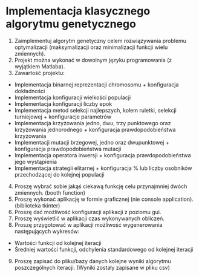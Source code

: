 # Implementacja klasycznego algorytmu genetycznego
1. Zaimplementuj algorytm genetyczny celem rozwiązywania problemu optymalizacji
(maksymalizacji oraz minimalizacji funkcji wielu zmiennych).
2. Projekt można wykonać w dowolnym języku programowania (z wyjątkiem Matlaba).
3. Zawartość projektu:
- Implementacja binarnej reprezentacji chromosomu + konfiguracja dokładności
- Implementacja konfiguracji wielkości populacji
- Implementacja konfiguracji liczby epok
- Implementacja metod selekcji najlepszych, kołem ruletki, selekcji turniejowej +
konfiguracje parametrów
- Implementacja krzyżowania jedno, dwu, trzy punktowego oraz krzyżowania
jednorodnego + konfiguracja prawdopodobieństwa krzyżowania
- Implementacji mutacji brzegowej, jedno oraz dwupunktowej + konfiguracja
prawdopodobieństwa mutacji
- Implementacja operatora inwersji + konfiguracja prawdopodobieństwa jego
wystąpienia
- Implementacja strategii elitarnej + konfiguracja % lub liczby osobników przechodzącej
do kolejnej populacji
4. Proszę wybrać sobie jakąś ciekawą funkcję celu przynajmniej dwóch zmiennych. (booth function)
5. Proszę wykonać aplikację w formie graficznej (nie console application). (biblioteka tkinter)
6. Proszę dać możliwość konfiguracji aplikacji z poziomu gui.
7. Proszę wyświetlić w aplikacji czas wykonywanych obliczeń.
8. Proszę przygotować w aplikacji możliwość wygenerowania następujących wykresów:
- Wartości funkcji od kolejnej iteracji
- Średniej wartości funkcji, odchylenia standardowego od kolejnej iteracji
9. Proszę zapisać do pliku/bazy danych kolejne wyniki algorytmu poszczególnych iteracji. (Wyniki zostały zapisane w pliku csv)
